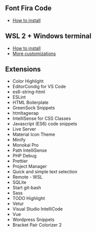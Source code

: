 ## Font Fira Code
- [How to install](https://github.com/tonsky/FiraCode/wiki/Installing)

## WSL 2 + Windows terminal

- [How to install](https://www.sitepoint.com/wsl2/)
- [More customizations](https://mateusmlo.medium.com/guia-windows-terminal-wsl-2-e-vs-code-24a4635bef41)

## Extensions

- Color Highlight
- EditorCondig for VS Code
- es6-string-html
- ESLint
- HTML Boilerplate
- GreenSock Snippets
- htmltagwrap
- IntelliSense for CSS Classes
- Javascript (ES6) code snippets
- Live Server
- Material Icon Theme
- Minify
- Monokai Pro
- Path IntelliSense
- PHP Debug
- Prettier
- Project Manager
- Quick and simple text selection
- Remote - WSL
- SQLite
- Start git-bash
- Sass
- TODO Highlight
- Vetur
- Visual Studio IntelliCode
- Vue
- Wordpress Snippets
- Bracket Pair Colorizer 2
